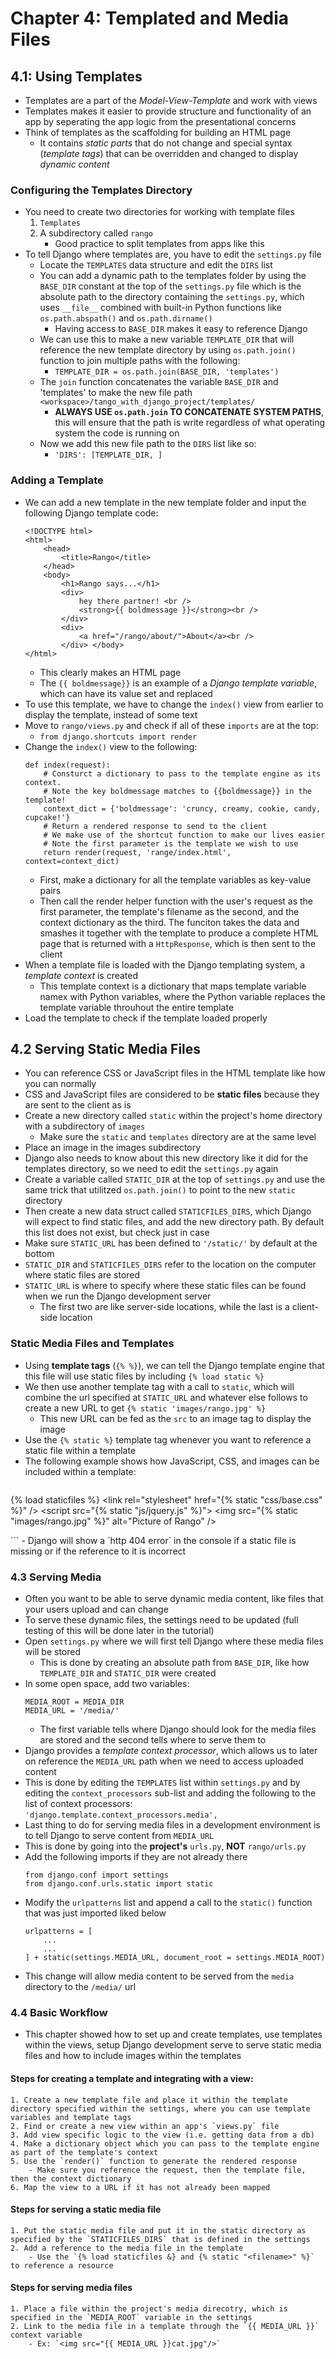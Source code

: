 # Chapter 4: Templated and Media Files

## 4.1: Using Templates
- Templates are a part of the *Model-View-Template* and work with views
- Templates makes it easier to provide structure and functionality of an app by seperating the app logic from the presentational concerns 
- Think of templates as the scaffolding for building an HTML page
    - It contains *static parts* that do not change and special syntax (*template tags*) that can be overridden and changed to display *dynamic content* 

### Configuring the Templates Directory
- You need to create two directories for working with template files
    1. `Templates`
    2. A subdirectory called `rango`
        - Good practice to split templates from apps like this
- To tell Django where templates are, you have to edit the `settings.py` file
    - Locate the `TEMPLATES` data structure and edit the `DIRS` list  
    - You can add a dynamic path to the templates folder by using the `BASE_DIR` constant at the top of the `settings.py` file which is the absolute path to the directory containing the `settings.py`, which uses `__file__` combined with built-in Python functions like `os.path.abspath()` and `os.path.dirname()`
        - Having access to `BASE_DIR` makes it easy to reference Django
    - We can use this to make a new variable `TEMPLATE_DIR` that will reference the new template directory by using `os.path.join()` function to join multiple paths with the following:
        - `TEMPLATE_DIR = os.path.join(BASE_DIR, 'templates')`
    - The `join` function concatenates the variable `BASE_DIR` and 'templates' to make the new file path `<workspace>/tango_with_django_project/templates/`
        - **ALWAYS USE `os.path.join` TO CONCATENATE SYSTEM PATHS**, this will ensure that the path is write regardless of what operating system the code is running on 
    - Now we add this new file path to the `DIRS` list like so: 
        - `'DIRS': [TEMPLATE_DIR, ]`

### Adding a Template
- We can add a new template in the new template folder and input the following Django template code:
    ```
    <!DOCTYPE html>
    <html>
        <head> 
            <title>Rango</title>
        </head>
        <body>
            <h1>Rango says...</h1>
            <div>
                hey there partner! <br />
                <strong>{{ boldmessage }}</strong><br />
            </div>
            <div>
                <a href="/rango/about/">About</a><br />
            </div> </body>
    </html>
    ```
    - This clearly makes an HTML page
    - The `{{ boldmessage}}` is an example of a *Django template variable*, which can have its value set and replaced 
- To use this template, we have to change the `index()` view from earlier to display the template, instead of some text 
- Move to `rango/views.py` and check if all of these `imports` are at the top: 
    - `from django.shortcuts import render`
- Change the `index()` view to the following:
    ```
    def index(request):
        # Consturct a dictionary to pass to the template engine as its context.
        # Note the key boldmessage matches to {{boldmessage}} in the template!
        context_dict = {'boldmessage': 'cruncy, creamy, cookie, candy, cupcake!'}
        # Return a rendered response to send to the client
        # We make use of the shortcut function to make our lives easier
        # Note the first parameter is the template we wish to use
        return render(request, 'range/index.html', context=context_dict)
    ```
    - First, make a dictionary for all the template variables as key-value pairs
    - Then call the render helper function with the user's request as the first parameter, the template's filename as the second, and the context dictionary as the third. The funciton takes the data and smashes it together with the template to produce a complete HTML page that is returned with a `HttpResponse`, which is then sent to the client
- When a template file is loaded with the Django templating system, a *template context* is created
    - This template context is a dictionary that maps template variable namex with Python variables, where the Python variable replaces the template variable throuhout the entire template
- Load the template to check if the template loaded properly

## 4.2 Serving Static Media Files
- You can reference CSS or JavaScript files in the HTML template like how you can normally
- CSS and JavaScript files are considered to be **static files** because they are sent to the client as is
- Create a new directory called `static` within the project's home directory with a subdirectory of `images`
    - Make sure the `static` and `templates` directory are at the same level
- Place an image in the images subdirectory
- Django also needs to know about this new directory like it did for the templates directory, so we need to edit the `settings.py` again 
- Create a variable called `STATIC_DIR` at the top of `settings.py` and use the same trick that utilitzed `os.path.join()` to point to the new `static` directory
- Then create a new data struct called `STATICFILES_DIRS`, which Django will expect to find static files, and add the new directory path. By default this list does not exist, but check just in case
- Make sure `STATIC_URL` has been defined to `'/static/'` by default at the bottom
- `STATIC_DIR` and `STATICFILES_DIRS` refer to the location on the computer where static files are stored
- `STATIC_URL` is where to specify where these static files can be found when we run the Django development server
    - The first two are like server-side locations, while the last is a client-side location

### Static Media Files and Templates
- Using **template tags** (`{% %}`), we can tell the Django template engine that this file will use static files by including `{% load static %}`
- We then use another template tag with a call to `static`, which will combine the url specified at `STATIC_URL` and whatever else follows to create a new URL to get `{% static 'images/rango.jpg' %}` 
    - This new URL can be fed as the `src` to an image tag to display the image
- Use the `{% static %}` template tag whenever you want to reference a static file within a template 
- The following example shows how JavaScript, CSS, and images can be included within a template: 
    ```
<!DOCTYPE html>
{% load staticfiles %} <html>
    <head>
        <title>Rango</title>
        <!-- CSS -->
        <link rel="stylesheet" href="{% static "css/base.css" %}" /> <!-- JavaScript -->
        <script src="{% static "js/jquery.js" %}"></script>
    </head>
    <body>
        <!-- Image -->
        <img src="{% static "images/rango.jpg" %}" alt="Picture of Rango" /> 
    </body>
</html>
    ```
- Django will show a `http 404 error` in the console if a static file is missing or if the reference to it is incorrect

### 4.3 Serving Media
- Often you want to be able to serve dynamic media content, like files that your users upload and can change
- To serve these dynamic files, the settings need to be updated (full testing of this will be done later in the tutorial)
- Open `settings.py` where we will first tell Django where these media files will be stored
    - This is done by creating an absolute path from `BASE_DIR`, like how `TEMPLATE_DIR` and `STATIC_DIR` were created
- In some open space, add two variables:
    ```
    MEDIA_ROOT = MEDIA_DIR
    MEDIA_URL = '/media/'
    ```
    - The first variable tells where Django should look for the media files are stored and the second tells where to serve them to
- Django provides a *template context processor*, which allows us to later on reference the `MEDIA_URL` path when we need to access uploaded content
- This is done by editing the `TEMPLATES` list within `settings.py` and by editing the `context_processors` sub-list and adding the following to the list of context processors:
    `'django.template.context_processors.media',`
- Last thing to do for serving media files in a development environment is to tell Django to serve content from `MEDIA_URL`
- This is done by going into the **project's** `urls.py`, **NOT** `rango/urls.py`
- Add the following imports if they are not already there
    ```
    from django.conf import settings
    from django.conf.urls.static import static
    ```
- Modify the `urlpatterns` list and append a call to the `static()` function that was just imported liked below 
    ```
    urlpatterns = [
        ...
        ...
    ] + static(settings.MEDIA_URL, document_root = settings.MEDIA_ROOT)
    ```
- This change will allow media content to be served from the `media` directory to the `/media/` url

### 4.4 Basic Workflow
- This chapter showed how to set up and create templates, use templates within the views, setup Django development serve to serve static media files and how to include images within the templates
#### Steps for creating a template and integrating with a view:
    1. Create a new template file and place it within the template directory specified within the settings, where you can use template variables and template tags 
    2. Find or create a new view within an app's `views.py` file
    3. Add view specific logic to the view (i.e. getting data from a db)
    4. Make a dictionary object which you can pass to the template engine as part of the template's context
    5. Use the `render()` function to generate the rendered response
        - Make sure you reference the request, then the template file, then the context dictionary
    6. Map the view to a URL if it has not already been mapped

#### Steps for serving a static media file
    1. Put the static media file and put it in the static directory as specified by the `STATICFILES_DIRS` that is defined in the settings
    2. Add a reference to the media file in the template
        - Use the `{% load staticfiles &} and {% static "<filename>" %}` to reference a resource

#### Steps for serving media files
    1. Place a file within the project's media direcotry, which is specified in the `MEDIA_ROOT` variable in the settings
    2. Link to the media file in a template through the `{{ MEDIA_URL }}` context variable 
        - Ex: `<img src="{{ MEDIA_URL }}cat.jpg"/>`


